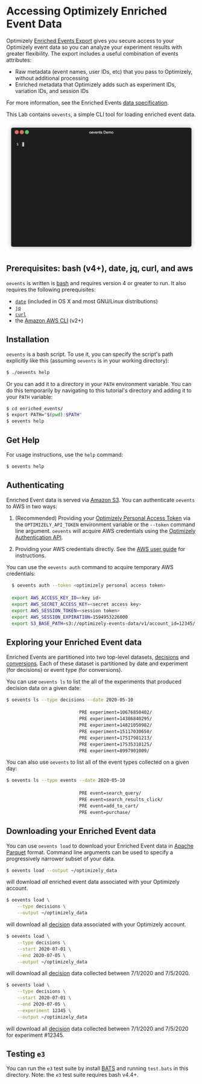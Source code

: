 # Accessing Optimizely Enriched Event Data

Optimizely [Enriched Events Export](https://docs.developers.optimizely.com/optimizely-data/docs/enriched-events-export) gives you secure access to your Optimizely event data so you can analyze your experiment results with greater flexibility. The export includes a useful combination of events attributes:

- Raw metadata (event names, user IDs, etc) that you pass to Optimizely, without additional processing
- Enriched metadata that Optimizely adds such as experiment IDs, variation IDs, and session IDs

For more information, see the Enriched Events [data specification](https://docs.developers.optimizely.com/optimizely-data/docs/enriched-events-data-specification).

This Lab contains `oevents`, a simple CLI tool for loading enriched event data.

![oevents demo](https://raw.githubusercontent.com/optimizely/labs/master/labs/optimizely-data-cli/img/demo.gif)

## Prerequisites: bash (v4+), date, jq, curl, and aws

`oevents` is written is [bash](https://www.gnu.org/software/bash/) and requires version 4 or greater to run.  It also requires the following prerequisites:

- [`date`](https://www.gnu.org/software/coreutils/manual/html_node/date-invocation.html) (included in OS X and most GNU/Linux distributions)
- [`jq`](https://stedolan.github.io/jq/)
- [`curl`](https://curl.haxx.se/)
- the [Amazon AWS CLI](https://aws.amazon.com/cli/) (v2+) 

## Installation

`oevents` is a bash script. To use it, you can specify the script's path explicitly like this (assuming `oevents` is in your working directory):

```sh
$ ./oevents help
```

Or you can add it to a directory in your `PATH` environment variable.  You can do this temporarily by navigating to this tutorial's directory and adding it to your `PATH` variable:

```sh
$ cd enriched_events/
$ export PATH="$(pwd):$PATH"
$ oevents help
```

## Get Help

For usage instructions, use the `help` command:

```sh
$ oevents help
```

## Authenticating

Enriched Event data is served via [Amazon S3](https://aws.amazon.com/s3/).  You can authenticate `oevents` to AWS in two ways:

1. (Recommended) Providing your [Optimizely Personal Access Token](https://docs.developers.optimizely.com/web/docs/personal-token) via the `OPTIMIZELY_API_TOKEN` environment variable or the `--token` command line argument. `oevents` will acquire AWS credentials using the [Optimizely Authentication API](https://docs.developers.optimizely.com/optimizely-data/docs/authentication-api).

2. Providing your AWS credentials directly. See the [AWS user guide](https://docs.aws.amazon.com/cli/latest/userguide/cli-configure-files.html) for instructions.

You can use the `oevents auth` command to acquire temporary AWS credentials:

```sh
  $ oevents auth --token <optimizely personal access token>

  export AWS_ACCESS_KEY_ID=<key id>
  export AWS_SECRET_ACCESS_KEY=<secret access key>
  export AWS_SESSION_TOKEN=<session token>
  export AWS_SESSION_EXPIRATION=1594953226000
  export S3_BASE_PATH=s3://optimizely-events-data/v1/account_id=12345/
```

## Exploring your Enriched Event data

[decisions]: https://docs.developers.optimizely.com/web/docs/enriched-events-export#section-decisions
[conversions]: https://docs.developers.optimizely.com/web/docs/enriched-events-export#section-conversions

Enriched Events are partitioned into two top-level datasets, [decisions] and [conversions].  Each of these dataset is partitioned by date and experiment (for decisions) or event type (for conversions).  

You can use `oevents ls` to list the all of the experiments that produced decision data on a given date:

```sh
$ oevents ls --type decisions --date 2020-05-10

                           PRE experiment=10676850402/
                           PRE experiment=14386840295/
                           PRE experiment=14821050982/
                           PRE experiment=15117030650/
                           PRE experiment=17517981213/
                           PRE experiment=17535310125/
                           PRE experiment=8997901009/
```

You can also use `oevents` to list all of the event types collected on a given day:

```sh
$ oevents ls --type events --date 2020-05-10

                           PRE event=search_query/
                           PRE event=search_results_click/
                           PRE event=add_to_cart/
                           PRE event=purchase/
```

## Downloading your Enriched Event data

You can use `oevents load` to download your Enriched Event data in [Apache Parquet](https://parquet.apache.org/) format.  Command line arguments can be used to specify a progressively narrower subset of your data.

```sh
$ oevents load --output ~/optimizely_data
```

will download *all* enriched event data associated with your Optimizely account.

```sh
$ oevents load \
    --type decisions \
    --output ~/optimizely_data
```

will download all [decision](decisions) data associated with your Optimizely account.

```sh
$ oevents load \
    --type decisions \
    --start 2020-07-01 \
    --end 2020-07-05 \
    --output ~/optimizely_data
```

will download all [decision](decisions) data collected between 7/1/2020 and 7/5/2020.

```sh
$ oevents load \
    --type decisions \
    --start 2020-07-01 \
    --end 2020-07-05 \
    --experiment 12345 \
    --output ~/optimizely_data
```

will download all [decision](decisions) data collected between 7/1/2020 and 7/5/2020 for experiment #12345.

## Testing `e3`

You can run the `e3` test suite by install [BATS](https://github.com/bats-core/bats-core) and running `test.bats` in this directory.  Note: the `e3` test suite requires bash v4.4+.